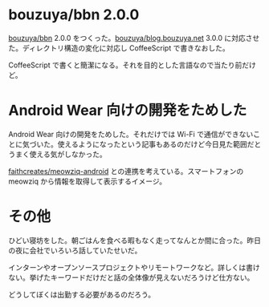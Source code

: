 # bouzuya/bbn 2.0.0

[bouzuya/bbn][] 2.0.0 をつくった。[bouzuya/blog.bouzuya.net][] 3.0.0 に対応させた。ディレクトリ構造の変化に対応し CoffeeScript で書きなおした。

CoffeeScript で書くと簡潔になる。それを目的とした言語なので当たり前だけど。

# Android Wear 向けの開発をためした

Android Wear 向けの開発をためした。それだけでは Wi-Fi で通信ができないことに気づいた。使えるようになったという記事もあるのだけど今日見た範囲だとうまく使える気がしなかった。

[faithcreates/meowziq-android][] との連携を考えている。スマートフォンの meowziq から情報を取得して表示するイメージ。

# その他

ひどい寝坊をした。朝ごはんを食べる暇もなく走ってなんとか間に合った。昨日の夜に会社でいろいろ話していたせいだ。

インターンやオープンソースプロジェクトやリモートワークなど。詳しくは書けない。挙げたキーワードだけだと話の全体像が見えないだろうけど仕方ない。

どうしてぼくは出勤する必要があるのだろう。

[bouzuya/bbn]: https://github.com/bouzuya/bbn
[bouzuya/blog.bouzuya.net]: https://github.com/bouzuya/blog.bouzuya.net
[faithcreates/meowziq-android]: https://github.com/faithcreates/meowziq-android
